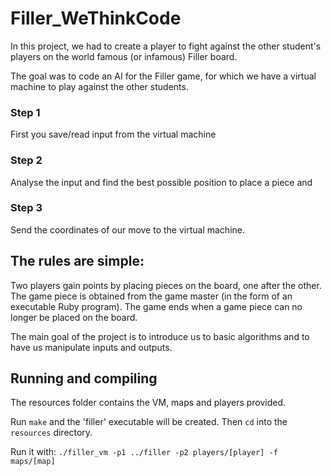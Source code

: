 # Filler_WeThinkCode
In this project, we had to create a player to fight against the other student's players on the world famous (or infamous) Filler board.

The goal was to code an AI for the Filler game, for which we have a virtual machine to play against the other students.

### Step 1
 First you save/read input from the virtual machine
 
### Step 2
 Analyse the input and find the best possible position to place a piece and

### Step 3
 Send the coordinates of our move to the virtual machine.
 
## The rules are simple:
 Two players gain points by placing pieces on the board, one after the other.
 The game piece is obtained from the game master (in the form of an executable Ruby program).
 The game ends when a game piece can no longer be placed on the board.
 
 
The main goal of the project is to introduce us to basic algorithms and to have us manipulate inputs and outputs.

## Running and compiling
The resources folder contains the VM, maps and players provided.

Run `make` and the 'filler' executable will be created. Then `cd` into the `resources` directory.

Run it with:
`./filler_vm -p1 ../filler -p2 players/[player] -f maps/[map]`
